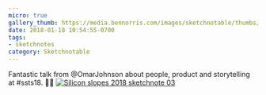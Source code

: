 ```yaml
---
micro: true
gallery_thumb: https://media.bennorris.com/images/sketchnotable/thumbs/silicon-slopes-2018-sketchnote-03.jpg
date: 2018-01-18 10:54:55-0700
tags:
- sketchnotes
category: Sketchnotable
---
```


Fantastic talk from @OmarJohnson about people, product and storytelling at #ssts18. ✍🏼 [![Silicon slopes 2018 sketchnote 03](https://media.bennorris.com/images/sketchnotable/silicon-slopes-2018/silicon-slopes-2018-sketchnote-03.jpg)](https://media.bennorris.com/images/sketchnotable/silicon-slopes-2018/silicon-slopes-2018-sketchnote-03.jpg)